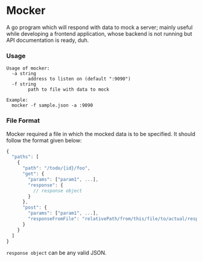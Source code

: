 # Mocker

A go program which will respond with data to mock a server; mainly useful while developing a frontend application, whose backend is not running but API documentation is ready, duh.

### Usage

```
Usage of mocker:
  -a string
        address to listen on (default ":9090")
  -f string
        path to file with data to mock

Example:
  mocker -f sample.json -a :9090
```

### File Format

Mocker required a file in which the mocked data is to be specified. It should follow the format given below:

```js
{
  "paths": [
    {
      "path": "/todo/{id}/foo",
      "get": {
        "params": ["param1", ...],
        "response": {
          // response object
        }
      },
      "post": {
        "params": ["param1", ...],
        "responseFromFile": "relativePath/from/this/file/to/actual/responseFile.json"
      }
    }
  ]
}
```

`response object` can be any valid JSON.
